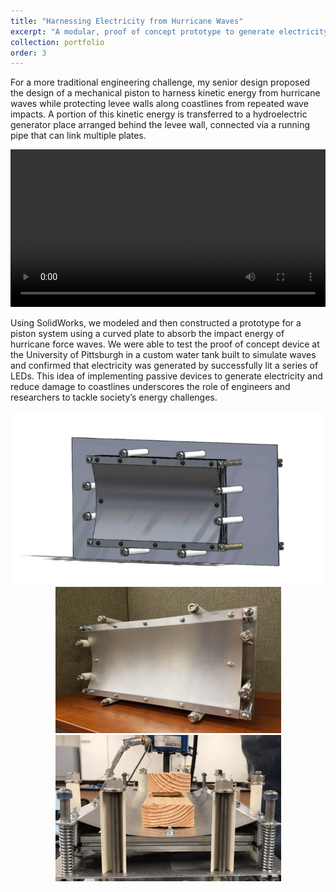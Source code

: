 ```yaml
---
title: "Harnessing Electricity from Hurricane Waves"
excerpt: "A modular, proof of concept prototype to generate electricity from the kinetic energy of waves<br/><img src='/images/plate3.png'>"
collection: portfolio
order: 3
---
```


For a more traditional engineering challenge, my senior design proposed the design of a mechanical piston to harness kinetic energy from hurricane waves while protecting levee walls along coastlines from repeated wave impacts. A portion of this kinetic energy is transferred to a hydroelectric generator place arranged behind the levee wall, connected via a running pipe that can link multiple plates.

<video  style="display:block; width:100%; height:auto;" autoplay controls loop="loop">
    <source src="{{ site.baseurl }}/media/seniordesign.mp4" type="video/mp4" />
</video>

<br/>
Using SolidWorks, we modeled and then constructed a prototype for a piston system using a curved plate to absorb the impact energy of hurricane force waves. We were able to test the proof of concept device at the University of Pittsburgh in a custom water tank built to simulate waves and confirmed that electricity was generated by successfully lit a series of LEDs. This idea of implementing passive devices to generate electricity and reduce damage to coastlines underscores the role of engineers and researchers to tackle society’s energy challenges. 

<p align="center">
<img src='/images/plate3.png'>
<br/><img src='/images/plate1.png'> <img src='/images/plate2.png'>
</p>




